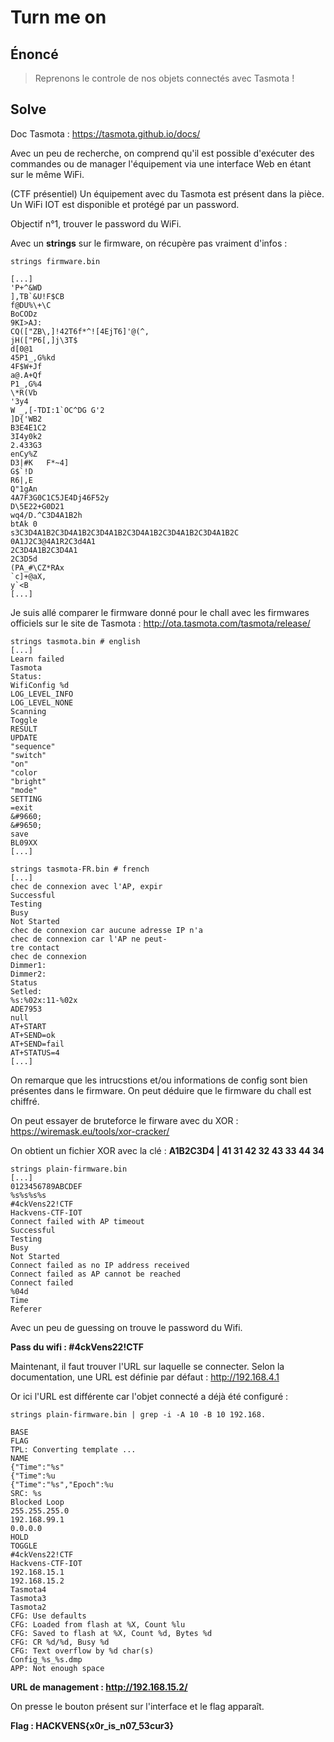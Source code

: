 # Turn me on

## Énoncé

> Reprenons le controle de nos objets connectés avec Tasmota !

## Solve

Doc Tasmota : https://tasmota.github.io/docs/

Avec un peu de recherche, on comprend qu'il est possible d'exécuter des commandes ou de manager l'équipement via une interface Web en étant sur le même WiFi.

(CTF présentiel) Un équipement avec du Tasmota est présent dans la pièce. Un WiFi IOT est disponible et protégé par un password.

Objectif n°1, trouver le password du WiFi.

Avec un **strings** sur le firmware, on récupère pas vraiment d'infos :

```shell
strings firmware.bin

[...]
'P+^&WD
],TB`&U!F$CB
f@DU%\+\C
BoCODz
9KI>AJ:
CQ(["ZB\,]!42T6f*^![4EjT6]'@(^,
jH(["P6[,]j\3T$
d[0@1
45P1_,G%kd
4F$W+Jf
a@.A+Qf
P1_,G%4
\*R(Vb
'3y4
W _,[-TDI:1`OC^DG G'2
]D{'WB2
B3E4E1C2
3I4y0k2
2.433G3
enCy%Z
D3|#K   F*~4]
G$`!D
R6|,E
Q"1gAn
4A7F3G0C1C5JE4Dj46F52y
D\5E22+G0D21
wq4/D.^C3D4A1B2h
btAk 0
s3C3D4A1B2C3D4A1B2C3D4A1B2C3D4A1B2C3D4A1B2C3D4A1B2C
0A1J2C3@4A1R2C3d4A1
2C3D4A1B2C3D4A1
2C3D5d
(PA_#\CZ*RAx
`c]+@aX,
y`<B
[...]
```

Je suis allé comparer le firmware donné pour le chall avec les firmwares officiels sur le site de Tasmota : http://ota.tasmota.com/tasmota/release/ 

```shell
strings tasmota.bin # english
[...]
Learn failed
Tasmota
Status:
WifiConfig %d
LOG_LEVEL_INFO
LOG_LEVEL_NONE
Scanning
Toggle
RESULT
UPDATE
"sequence"
"switch"
"on"
"color
"bright"
"mode"
SETTING
=exit
&#9660;
&#9650;
save
BL09XX
[...]
```

```shell
strings tasmota-FR.bin # french
[...]
chec de connexion avec l'AP, expir
Successful
Testing
Busy
Not Started
chec de connexion car aucune adresse IP n'a 
chec de connexion car l'AP ne peut-
tre contact
chec de connexion
Dimmer1:
Dimmer2:
Status
Setled:
%s:%02x:11-%02x
ADE7953
null
AT+START
AT+SEND=ok
AT+SEND=fail
AT+STATUS=4
[...]
```

On remarque que les intrucstions et/ou informations de config sont bien présentes dans le firmware. On peut déduire que le firmware du chall est chiffré.

On peut essayer de bruteforce le firware avec du XOR : https://wiremask.eu/tools/xor-cracker/

On obtient un fichier XOR avec la clé : **A1B2C3D4 | 41 31 42 32 43 33 44 34**

```shell
strings plain-firmware.bin
[...]
0123456789ABCDEF
%s%s%s%s
#4ckVens22!CTF
Hackvens-CTF-IOT
Connect failed with AP timeout
Successful
Testing
Busy
Not Started
Connect failed as no IP address received
Connect failed as AP cannot be reached
Connect failed
%04d
Time
Referer
```

Avec un peu de guessing on trouve le password du Wifi.

**Pass du wifi : #4ckVens22!CTF**

Maintenant, il faut trouver l'URL sur laquelle se connecter. Selon la documentation, une URL est définie par défaut : http://192.168.4.1

Or ici l'URL est différente car l'objet connecté a déjà été configuré :

```shell
strings plain-firmware.bin | grep -i -A 10 -B 10 192.168.  

BASE
FLAG
TPL: Converting template ...
NAME
{"Time":"%s"
{"Time":%u
{"Time":"%s","Epoch":%u
SRC: %s
Blocked Loop
255.255.255.0
192.168.99.1
0.0.0.0
HOLD
TOGGLE
#4ckVens22!CTF
Hackvens-CTF-IOT
192.168.15.1
192.168.15.2
Tasmota4
Tasmota3
Tasmota2
CFG: Use defaults
CFG: Loaded from flash at %X, Count %lu
CFG: Saved to flash at %X, Count %d, Bytes %d
CFG: CR %d/%d, Busy %d
CFG: Text overflow by %d char(s)
Config_%s_%s.dmp
APP: Not enough space
```

**URL de management : http://192.168.15.2/**

On presse le bouton présent sur l'interface et le flag apparaît.

**Flag : HACKVENS{x0r_is_n07_53cur3}**
